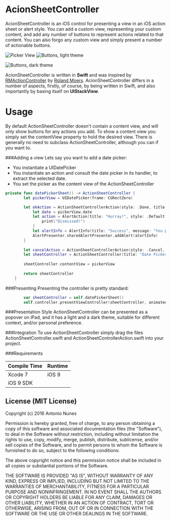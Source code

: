 AcionSheetController
====

AcionSheetController is an iOS control for presenting a view in an iOS action sheet or alert style. You can add a custom view, representing your custom content, and add any number of buttons to represent actions related to that content. You can also forgo any custom view and simply present a number of actionable buttons.

![Picker View](https://sintraworks.github.io/ActionSheetController/Images/ActionSheetContollerSample1.png)
![Buttons, light theme](https://sintraworks.github.io/ActionSheetController/Images/ActionSheetContollerSample2.png)

![Buttons, dark theme](https://sintraworks.github.io/ActionSheetController/Images/ActionSheetContollerSample3.png)

AcionSheetController is written in **Swift** and was inspired by [RMActionController](https://github.com/CooperRS/RMActionController) by [Roland Moers](https://github.com/CooperRS). AcionSheetController differs in a number of aspects, firstly, of course, by being written in Swift, and also importantly by basing itself on **UIStackView**.

Usage
====
By default ActionSheetController doesn't contain a content view, and will only show buttons for any actions you add. To show a content view you simply set the contentView property to hold the desired view. There is generally no need to subclass ActionSheetController, although you can if you want to.

###Adding a view
Lets say you want to add a date picker:
- You instantiate a UIDatePicker
- You instantiate an action and consult the date picker in its handler, to extract the selected date.
- You set the picker as the content view of the ActionSheetController

```swift
private func datePickerSheet() -> ActionSheetController {
        let pickerView = UIDatePicker(frame: CGRectZero)

        let okAction = ActionSheetControllerAction(style: .Done, title: "OK", dismissesActionController: true) { controller in
            let date = pickerView.date
            let action = AlertAction(title: "Hurray!", style: .Default, enabled: true, isPreferredAction: true) {
                print("Dismissed!")
            }
            let alertInfo = AlertInfo(title: "Success", message: "You picked date: \(date.description)", actions: [action])
            AlertPresenter.sharedAlertPresenter.addAlert(alertInfo)
        }
        
        let cancelAction = ActionSheetControllerAction(style: .Cancel, title: "Cancel", dismissesActionController: true, handler: nil)
        let sheetController = ActionSheetController(title: "Date Picker", message: "Pick a date for your enjoyment…", cancelAction: cancelAction, okAction: okAction)
        
        sheetController.contentView = pickerView
        
        return sheetController
    }
```
###Presenting
Presenting the controller is pretty standard:

```swift
        var sheetController = self.datePickerSheet()
        self.controller.presentViewController(sheetController, animated: true, completion: nil)
```

###Presentation Style
ActionSheetController can be presented as a popover on iPad, and it has a light and a dark theme, suitable for different context, and/or personal preference.

###Integration
To use ActionSheetController simply drag the files ActionSheetController.swift and ActionSheetControllerAction.swift into your project.

###Requirements

| Compile Time  | Runtime       |
| :------------ | :------------ |
| Xcode 7       | iOS 9         |
| iOS 9 SDK     |               

## License (MIT License)
Copyright (c) 2016 Antonio Nunes

Permission is hereby granted, free of charge, to any person obtaining a copy
of this software and associated documentation files (the "Software"), to deal
in the Software without restriction, including without limitation the rights
to use, copy, modify, merge, publish, distribute, sublicense, and/or sell
copies of the Software, and to permit persons to whom the Software is
furnished to do so, subject to the following conditions:

The above copyright notice and this permission notice shall be included in
all copies or substantial portions of the Software.

THE SOFTWARE IS PROVIDED "AS IS", WITHOUT WARRANTY OF ANY KIND, EXPRESS OR
IMPLIED, INCLUDING BUT NOT LIMITED TO THE WARRANTIES OF MERCHANTABILITY,
FITNESS FOR A PARTICULAR PURPOSE AND NONINFRINGEMENT. IN NO EVENT SHALL THE
AUTHORS OR COPYRIGHT HOLDERS BE LIABLE FOR ANY CLAIM, DAMAGES OR OTHER
LIABILITY, WHETHER IN AN ACTION OF CONTRACT, TORT OR OTHERWISE, ARISING FROM,
OUT OF OR IN CONNECTION WITH THE SOFTWARE OR THE USE OR OTHER DEALINGS IN
THE SOFTWARE.

